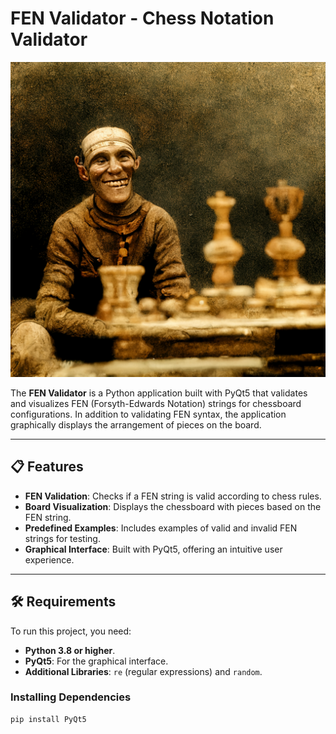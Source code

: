 # FEN Validator - Chess Notation Validator

![Chess](ajedrecista.png)

The **FEN Validator** is a Python application built with PyQt5 that validates and visualizes FEN (Forsyth-Edwards Notation) strings for chessboard configurations. In addition to validating FEN syntax, the application graphically displays the arrangement of pieces on the board.

---

## 📋 Features

- **FEN Validation**: Checks if a FEN string is valid according to chess rules.
- **Board Visualization**: Displays the chessboard with pieces based on the FEN string.
- **Predefined Examples**: Includes examples of valid and invalid FEN strings for testing.
- **Graphical Interface**: Built with PyQt5, offering an intuitive user experience.

---

## 🛠️ Requirements

To run this project, you need:

- **Python 3.8 or higher**.
- **PyQt5**: For the graphical interface.
- **Additional Libraries**: `re` (regular expressions) and `random`.

### Installing Dependencies

```bash
pip install PyQt5
